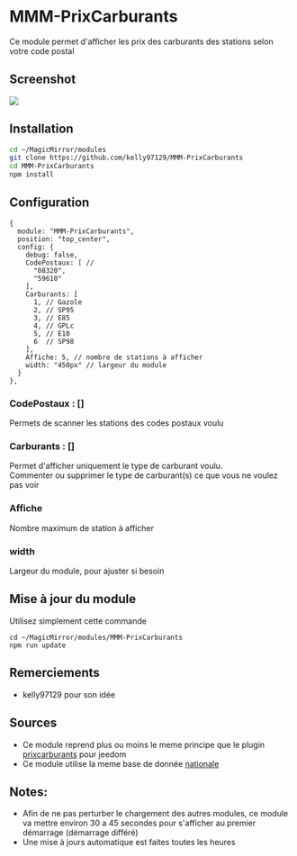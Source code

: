 # MMM-PrixCarburants

Ce module permet d'afficher les prix des carburants des stations selon votre code postal

## Screenshot
![](https://raw.githubusercontent.com/kelly97129/MMM-PrixCarburants/dev/data/screenshot.png)

## Installation

```sh
cd ~/MagicMirror/modules
git clone https://github.com/kelly97129/MMM-PrixCarburants
cd MMM-PrixCarburants
npm install
```

## Configuration

```
{
  module: "MMM-PrixCarburants",
  position: "top_center",
  config: {
    debug: false,
    CodePostaux: [ //
      "08320",
      "59610"
    ],
    Carburants: [
      1, // Gazole
      2, // SP95
      3, // E85
      4, // GPLc
      5, // E10
      6  // SP98
    ],
    Affiche: 5, // nombre de stations à afficher
    width: "450px" // largeur du module
  }
},
```

### CodePostaux : []
Permets de scanner les stations des codes postaux voulu
### Carburants : []
Permet d'afficher uniquement le type de carburant voulu.<br>
Commenter ou supprimer le type de carburant(s) ce que vous ne voulez pas voir
### Affiche
Nombre maximum de station à afficher
### width
Largeur du module, pour ajuster si besoin

## Mise à jour du module
Utilisez simplement cette commande
```
cd ~/MagicMirror/modules/MMM-PrixCarburants
npm run update
```

## Remerciements
 * kelly97129 pour son idée

## Sources
 * Ce module reprend plus ou moins le meme principe que le plugin [prixcarburants](https://github.com/floman321/prixcarburants) pour jeedom
 * Ce module utilise la meme base de donnée [nationale](https://www.prix-carburants.gouv.fr/)

## Notes:
 * Afin de ne pas perturber le chargement des autres modules, ce module va mettre environ 30 a 45 secondes pour s'afficher au premier démarrage (démarrage différé)
 * Une mise à jours automatique est faites toutes les heures
